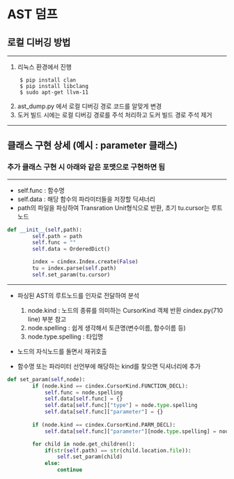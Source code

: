 # AST 덤프

## 로컬 디버깅 방법
---
1. 리눅스 환경에서 진행

```
    $ pip install clan
    $ pip install libclang
    $ sudo apt-get llvm-11
```
2. ast_dump.py 에서 로컬 디버깅 경로 코드를 알맞게 변경
3. 도커 빌드 시에는 로컬 디버깅 경로를 주석 처리하고 도커 빌드 경로 주석 제거
---
## 클래스 구현 상세 (예시 : parameter 클래스)
### 추가 클래스 구현 시 아래와 같은 포맷으로 구현하면 됨
------
* self.func : 함수명
* self.data : 해당 함수의 파라미터들을 저장할 딕셔너리
* path의 파일을 파싱하여 Transration Unit형식으로 반환, 초기 tu.cursor는 루트노드
```python
def __init__(self,path):
        self.path = path
        self.func = ""
        self.data = OrderedDict()

        index = cindex.Index.create(False)
        tu = index.parse(self.path)
        self.set_param(tu.cursor)
```
---
* 파싱된 AST의 루트노드를 인자로 전달하여 분석

    1. node.kind : 노드의 종류를 의미하는 CursorKind 객체 반환 cindex.py(710 line) 부분 참고
    2. node.spelling : 쉽게 생각해서 토큰명(변수이름, 함수이름 등)
    3. node.type.spelling : 타입명
* 노드의 자식노드를 돌면서 재귀호출
* 함수명 또는 파라미터 선언부에 해당하는 kind를 찾으면 딕셔너리에 추가
```python
def set_param(self,node):
        if (node.kind == cindex.CursorKind.FUNCTION_DECL):
            self.func = node.spelling
            self.data[self.func] = {}
            self.data[self.func]["type"] = node.type.spelling
            self.data[self.func]["parameter"] = {}
        
        if (node.kind == cindex.CursorKind.PARM_DECL):
            self.data[self.func]["parameter"][node.type.spelling] = node.spelling

        for child in node.get_children():
            if(str(self.path) == str(child.location.file)):
                self.set_param(child)
            else:
                continue
```
